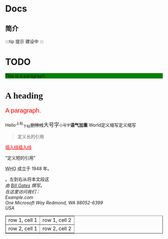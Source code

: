 
# Docs

## 简介

:::tip 提示
建设中
:::

<h1>TODO</h1>

<p style="background-color:green">This is a paragraph.</p>
<body>
<h1 style="font-family:verdana">A heading</h1>
<p style="font-family:arial;color:red;font-size:20px;">A paragraph.</p>
</body>

<p>
Hello<sup>上标</sup><sub>下标</sub><del>删除线</del><big>大号字</big><small>小号字</small><strong>语气加重</strong>
World<abbr>定义缩写</abbr><bdo>定义缩写</bdo>

<blockquote>定义长的引用</blockquote>


<ins style="color: red;">插入线插入线</ins>

<q>定义短的引用</q>

<abbr title="World Health Organization">WHO</abbr> 成立于 1948 年。

<bdo dir="rtl">
这段文本将从右到左。
</bdo>
<address>
由 <a href="mailto:webmaster@example.com">Bill Gates</a> 撰写。<br> 
在这里访问我们：<br>
Example.com<br>
One Microsoft Way Redmond, WA 98052-6399<br>
USA
</address>
</p>
<table border="1">
<tr>
<td>row 1, cell 1</td>
<td>row 1, cell 2</td>
</tr>
<tr>
<td>row 2, cell 1</td>
<td>row 2, cell 2</td>
</tr>
</table>

<html>
</html>
